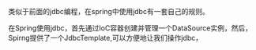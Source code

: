 类似于前面的jdbc编程，在spring中使用jdbc有一套自己的规则。

在Spring使用jdbc，首先通过IoC容器创建并管理一个DataSource实例，然后，Spirng提供了一个JdbcTemplate,可以方便地让我们操作jdbc，